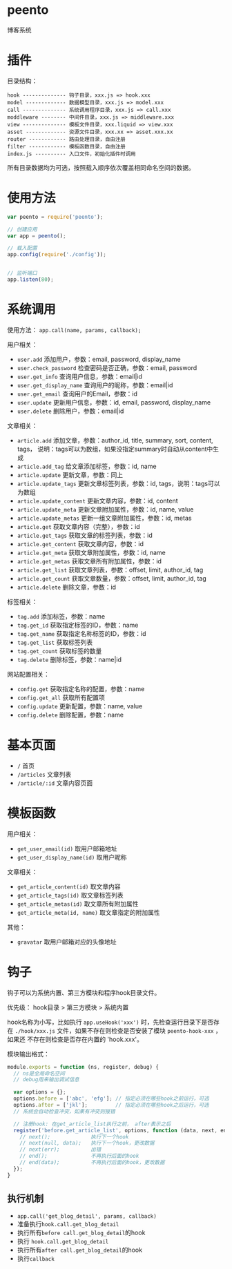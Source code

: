 peento
======

博客系统


插件
=====

目录结构：

```
hook -------------- 钩子目录，xxx.js => hook.xxx
model ------------- 数据模型目录，xxx.js => model.xxx
call -------------- 系统调用程序目录，xxx.js => call.xxx
moddleware -------- 中间件目录，xxx.js => middleware.xxx
view -------------- 模板文件目录，xxx.liquid => view.xxx
asset ------------- 资源文件目录，xxx.xx => asset.xxx.xx
router ------------ 路由处理目录，自由注册
filter ------------ 模板函数目录，自由注册
index.js ---------- 入口文件，初始化插件时调用
```

所有目录数据均为可选，按照载入顺序依次覆盖相同命名空间的数据。



使用方法
========

```JavaScript
var peento = require('peento');

// 创建应用
var app = peento();

// 载入配置
app.config(require('./config'));


// 监听端口
app.listen(80);
```

系统调用
=======

使用方法： `app.call(name, params, callback);`

用户相关：

- `user.add` 添加用户，参数：email, password, display_name
- `user.check_password` 检查密码是否正确，参数：email, password
- `user.get_info` 查询用户信息，参数：email|id
- `user.get_display_name` 查询用户的昵称，参数：email|id
- `user.get_email` 查询用户的Email，参数：id
- `user.update` 更新用户信息，参数：id, email, password, display_name
- `user.delete` 删除用户，参数：email|id

文章相关：

- `article.add` 添加文章，参数：author_id, title, summary, sort, content, tags，
说明：tags可以为数组，如果没指定summary时自动从content中生成
- `article.add_tag` 给文章添加标签，参数：id, name
- `article.update` 更新文章，参数：同上
- `article.update_tags` 更新文章标签列表，参数：id, tags，说明：tags可以为数组
- `article.update_content` 更新文章内容，参数：id, content
- `article.update_meta` 更新文章附加属性，参数：id, name, value
- `article.update_metas` 更新一组文章附加属性，参数：id, metas
- `article.get` 获取文章内容（完整），参数：id
- `article.get_tags` 获取文章的标签列表，参数：id
- `article.get_content` 获取文章内容，参数：id
- `article.get_meta` 获取文章附加属性，参数：id, name
- `article.get_metas` 获取文章所有附加属性，参数：id
- `article.get_list` 获取文章列表，参数：offset, limit, author_id, tag
- `article.get_count` 获取文章数量，参数：offset, limit, author_id, tag
- `article.delete` 删除文章，参数：id

标签相关：

- `tag.add` 添加标签，参数：name
- `tag.get_id` 获取指定标签的ID，参数：name
- `tag.get_name` 获取指定名称标签的ID，参数：id
- `tag.get_list` 获取标签列表
- `tag.get_count` 获取标签的数量
- `tag.delete` 删除标签，参数：name|id

网站配置相关：

- `config.get` 获取指定名称的配置，参数：name
- `config.get_all` 获取所有配置项
- `config.update` 更新配置，参数：name, value
- `config.delete` 删除配置，参数：name


基本页面
=====

- `/` 首页
- `/articles` 文章列表
- `/article/:id` 文章内容页面



模板函数
========

用户相关：

- `get_user_email(id)` 取用户邮箱地址
- `get_user_display_name(id)` 取用户昵称

文章相关：

- `get_article_content(id)` 取文章内容
- `get_article_tags(id)` 取文章标签列表
- `get_article_metas(id)` 取文章所有附加属性
- `get_article_meta(id, name)` 取文章指定的附加属性

其他：

- `gravatar` 取用户邮箱对应的头像地址



钩子
=====

钩子可以为系统内置、第三方模块和程序hook目录文件。

优先级： hook目录 > 第三方模块 > 系统内置

hook名称为小写，比如执行 `app.useHook('xxx')` 时，先检查运行目录下是否存在
`./hook/xxx.js` 文件，如果不存在则检查是否安装了模块 `peento-hook-xxx` ，如果还
不存在则检查是否存在内置的 'hook.xxx'。

模块输出格式：

```JavaScript
module.exports = function (ns, register, debug) {
  // ns是全局命名空间
  // debug用来输出调试信息

  var options = {};
  options.before = ['abc', 'efg']; // 指定必须在哪些hook之前运行，可选
  options.after = ['jkl'];         // 指定必须在哪些hook之后运行，可选
  // 系统会自动检查冲突，如果有冲突则报错

  // 注册hook: 在get_article_list执行之前， after表示之后
  register('before.get_article_list', options, function (data, next, end) {
    // next();             执行下一个hook
    // next(null, data);   执行下一个hook，更改数据
    // next(err);          出错
    // end();              不再执行后面的hook
    // end(data);          不再执行后面的hook，更改数据
  });
}
```

## 执行机制

+ `app.call('get_blog_detail', params, callback)`
+ 准备执行`hook.call.get_blog_detail`
+ 执行所有`before call.get_blog_detail`的hook
+ 执行 `hook.call.get_blog_detail`
+ 执行所有`after call.get_blog_detail`的hook
+ 执行`callback`



